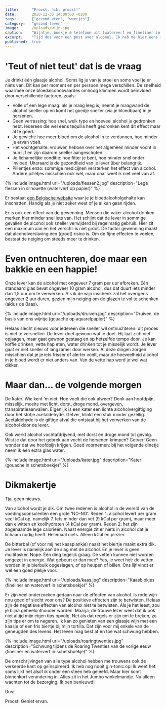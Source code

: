 ```yaml
---
title:      "Proost, hik, proost!"
date:       2020-12-30 14:00:00 +0200
tags:       ["gezond eten", "weetjes"]
category:   "gezond-leven"
image:      /uploads/wijn.jpg
caption:    "Wijntje, boekje & telefoon uit (waterverf en fineliner in boek)"
excerpt:    "Tijd dus voor een post over alcohol. Ik heb me hier eens in verdiept. Natuurlijk omdat het belangrijk is als je gezond wilt leven, maar ook uit interesse wat alcohol met je lichaam doet. Veel is algemeen bekend. Ik vond het toch interessant om weer eens te lezen. Hier weer wat op een rij."
published:  true
---
```


# 'Teut of niet teut' dat is de vraag

Je drinkt één glaasje alcohol. Soms lig je van je stoel en soms voel je er niets van. Dit kan per moment en per persoon mega verschillen. De snelheid waarmee onze bloedalcoholwaardes omhoog klimmen wordt beïnvloed door verschillende factoren, zoals:

- Volle of een lege maag: als je maag leeg is, neemt je maagwand de alcohol sneller op en komt het goedje sneller (via je bloedbaan) in je hersenen.
- Geen verrassing: hoe snel, welk type en hoeveel alcohol je gedronken hebt. Iedereen die wel eens tequilla heeft gedronken kent dit effect maar al te goed.
- Je gewicht: hoe meer bloed om de alcohol in te verdunnen, hoe minder je ervan voelt.
- Het vochtgehalte: vrouwen hebben over het algemeen minder vocht in hun lijf en zijn daarom sneller aangeschoten.
- Je lichamelijke conditie: hoe fitter je bent, hoe minder snel onder invloed. Uiteraard is de gezondheid van je lever über belangrijk.
- Pillentjes enzo: sommige medicijnen versterken het effect van alcohol. Andere pilletjes misschien ook wel, maar daar weet ik niet veel van af.

{% include image.html url="/uploads/flessen2.jpg" description="Lege flessen in silhouette (waterverf op papier)" %}

Er bestaat [een Belgische website](https://www.alcoholhulp.be/alcoholcalculator) waar je je bloedalcoholgehalte kan inschatten. Handig als je niet zeker weet of je al kan gaan rijden.

Er is ook een effect van de gewenning. Mensen die vaker alcohol drinken merken hier minder snel iets van. Het schijnt dat de lever in sommige gevallen de alcohol ook sneller verwijderd bij regelmatig gebruik. Hier zit een maximum aan en het verschil is niet groot. De factor gewenning maakt dat alcoholverslaving een (groot) risico is. Om de fijne effecten te voelen, bestaat de neiging om steeds meer te drinken.

# Even ontnuchteren, doe maar een bakkie en een happie!

Onze lever kan de alcohol met ongeveer 7 gram per uur afbreken. Één standaard glas bevat ongeveer 10 gram alcohol, dus dat duurt iets minder dan 1,5 uur om te verwerken. Als ík de wijn inschenk zal het overigens ongeveer 2 uur duren, gezien mijn neiging om de glazen te vol te schenken (aldus de Baas).

{% include image.html url="/uploads/druiven.jpg" description="Druiven, de basis van ons wijntje (gouache op aquarelpapier)" %}

Helaas slecht nieuws voor iedereen die sneller wil ontnuchteren: dit proces is niet te versnellen. De lever doet gewoon wat ie doet. Hij laat zich niet opjaagen, maar gaat gewoon gestaag en op hetzelfde tempo door. Je kan koffie drinken, vette hap eten, water drinken tot je misselijk wordt. Je lever gaat er niet sneller of langzamer door werken. Al deze dingen zorgen misschien dat je je iets frisser of alerter voelt, maar de hoeveelheid alcohol in je bloed wordt er niet anders van. Van de vette hap word je wel wat dikker.

# Maar dan... de volgende morgen

De kater. Wie kent 'm niet. Hoe voelt die ook alweer? Denk aan hoofdpijn, misselijk, moeite met licht, dorst, droge mond, overgeven, transpiratieaanvallen. Eigenlijk is een kater een lichte alcoholvergiftiging door het stofje acetaldehyde. Getver, klinkt een stuk minder gezellig. Acetaldehyde is de giftige afval die ontstaat bij het verwerken van de alcohol door de lever.

Ook werkt alcohol vochtafdrijvend, met dorst en droge mond tot gevolg. Wist je dat door het gebrek aan vocht de hersenen krimpen? Getver! Geen wonder dat we hoofdpijn krijgen. Goed voornemen: bij het volgende dinetje neem ik een extra glas water.

{% include image.html url="/uploads/kater.jpg" description="Kater (gouache in schetsboekje)" %}

# Dikmakertje

Tja, geen nieuws.

Van alcohol wordt je dik. Om twee redenen is alcohol in de wereld van de voedingsconsulenten een grote 'NO-NO'. Reden 1: alcohol levert per gram veel kCal op, namelijk 7. Iets minder dan vet (9 kCal per gram), maar meer dan eiwitten en koolhydraten (4 kCal per gram). Reden 2: het zijn zogenaamde lege calorieën. Naast energie zit er niets in alcohol dat je lichaam nodig heeft. Helemaal niets. Alleen kCal en plezier.

De bitterbal (of voor mij het kaasplankje) naast het biertje maakt extra dik. Je lever is namelijk aan de slag met de alcohol. En je lever is geen multitasker. Nope. Één ding tegelijk graag. De vetten kunnen niet worden omgezet in energie. Wat gebeurt er dan mee? Yes, je weet het: de vetten worden in je bierbuik opgeslagen, of op heupen of billen. Ons lijf vindt er wel een goed plekje voor.

{% include image.html url="/uploads/kaas.jpg" description="Kaasblokjes (fineliner en waterverf in schetsboekje)" %}

Er zijn veel onderzoeken gedaan naar de effecten van alcohol. Is rode wijn nou goed of slecht voor ons? De positieve effecten zijn te betwisten. Helaas zijn de negatieve effecten van alcohol niet te betwisten. Als je het leest, zou je bijna geheelonthouder worden. Maarja, de trouwe lezer weet dat ik ook niet altijd mijn eigen tips opvolg. Net als dat regels er zijn om te breken, zo zijn tips er om te negeren. Ik kan zo genieten van een glaasje wijn met een kaasje of een fris biertje bij mijn tortilla. Dat zijn voor mij enkele van de geneugden des levens.  Het leven mag best af en toe wat schwung hebben.

{% include image.html url="/uploads/roaringtwenties.jpg" description="Schwung tijdens de Roaring Twenties van de vorige eeuw (fineliner en waterverf in schetsboekje)" %}

De omschrijvingen van alle type alcohol hebben me trouwens ook de verkeerde kant op geïnspireerd. Ik heb nog nooit gin-tonic op! Ik weet het: soms lijkt het alsof ik onder een steen heb geleefd. Maar hier komt binnenkort verandering in. Alles zit in het Jumbo winkelmandje. Nu alleen wachten tot de bezorging. Ik ben benieuwd!

Dus:

Proost! Geniet ervan.
